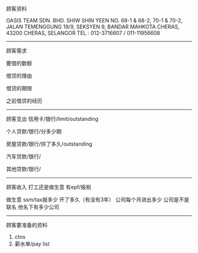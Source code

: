 顾客资料

OASIS TEAM SDN. BHD. 
SHIW SHIN YEEN 
NO. 68-1 & 68-2, 70-1 & 70-2, JALAN TEMENGGUNG 19/9, SEKSYEN 9, BANDAR MAHKOTA CHERAS, 43200 CHERAS, SELANGOR TEL : 012-3716607 / 011-11956608

-----------------
顾客需求


要借的数额

借贷的理由

借贷的期限

之前借贷的经历


--------------
顾客支出
信用卡/银行/limit/outstanding


个人贷款/银行/分多少期

房屋贷款/银行/供了多久/outstanding

汽车贷款/银行/


其他贷款/银行/

-----------
顾客收入
打工还是做生意
有epf/报税

做生意 ssm/tax报多少
开了多久（有没有3年）
公司每个月进出多少
公司是不是联名
他名下有多少公司

-------
顾客要准备的资料
1. ctos
2. 薪水单/pay list




